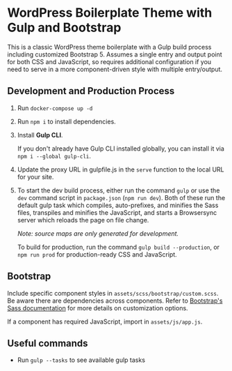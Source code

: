 # WordPress Boilerplate Theme with Gulp and Bootstrap

This is a classic WordPress theme boilerplate with a Gulp build process including customized Bootstrap 5. Assumes a 
single entry and output point for both CSS and JavaScript, so requires additional configuration if you need to serve in 
a more component-driven style with multiple entry/output.


## Development and Production Process

1. Run `docker-compose up -d`


2. Run `npm i` to install dependencies.


2. Install **Gulp CLI**.

   If you don't already have Gulp CLI installed globally, you can install it via `npm i --global gulp-cli`.


3. Update the proxy URL in gulpfile.js in the `serve` function to the local URL for your site.


4. To start the dev build process, either run the command `gulp` or use the `dev` command script in `package.json`
   (`npm run dev`). Both of these run the default gulp task which compiles, auto-prefixes, and minifies the Sass files,
   transpiles and minifies the JavaScript, and starts a Browsersync server which reloads the page on file change.

   *Note: source maps are only generated for development.*

   To build for production, run the command `gulp build --production`, or `npm run prod` for production-ready CSS
   and JavaScript.


## Bootstrap
Include specific component styles in `assets/scss/bootstrap/custom.scss`. Be aware there are dependencies across
components. Refer to [Bootstrap's Sass documentation](https://getbootstrap.com/docs/5.2/customize/sass/) for
more details on customization options.

If a component has required JavaScript, import in `assets/js/app.js`.


## Useful commands
- Run `gulp --tasks` to see available gulp tasks
